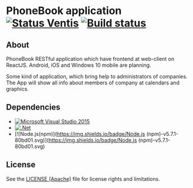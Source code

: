 PhoneBook application [![Status Ventis](https://img.shields.io/badge/status-ventis-yellow.svg)](https://github.com/ForNeVeR/andivionian-status-classifier) [![Build status](https://ci.appveyor.com/api/projects/status/github/ramzzzay/phonebook?branch=Development&svg=true)](https://ci.appveyor.com/project/ramzzzay/phonebook/branch/Development)
============================================

About
-----

PhoneBook RESTful application which have frontend at web-client on ReactJS.
Android, iOS and Windows 10 mobile are planning.

Some kind of application, which bring help to administrators of companies.
The App will show all info about members of company at calendars and graphics.

Dependencies
-----
- [![Microsoft Visual Studio 2015](https://img.shields.io/badge/Microsoft%20Visual%20Studio-2015-8010d1.svg)](https://img.shields.io/badge/Microsoft%20Visual%20Studio-2015-8010d1.svg)
- [![.Net](https://img.shields.io/badge/.Net-v4.5.2-ff005d.svg)](https://img.shields.io/badge/.Net-v4.5.2-ff005d.svg)
- [![Node.js(npm)](https://img.shields.io/badge/Node.js (npm)-v5.7.1-80bd01.svg)](https://img.shields.io/badge/Node.js (npm)-v5.7.1-80bd01.svg)

## License

See the [LICENSE (Apache)](LICENSE.md) file for license rights and limitations.